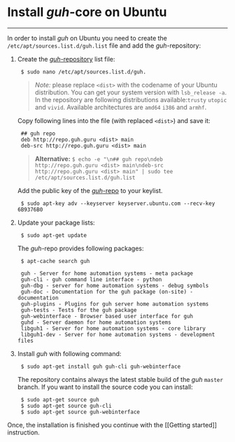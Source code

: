 # Install *guh*-core on Ubuntu
--------------------------------------------

In order to install *guh* on Ubuntu you need to create the `/etc/apt/sources.list.d/guh.list` file and add the *guh*-repository:

1. Create the [*guh*-repository](http://repo.guh.guru/) list file:
        
        $ sudo nano /etc/apt/sources.list.d/guh.
        
    > *Note:* please replace `<dist>` with the codename of your Ubuntu distribution. You can get your system version with `lsb_release -a`. In the repository are following distributions available:`trusty` `utopic` and `vivid`. Available architectures are `amd64` `i386` and `armhf`.
     
    Copy following lines into the file (with replaced `<dist>`) and save it:

        ## guh repo
        deb http://repo.guh.guru <dist> main
        deb-src http://repo.guh.guru <dist> main
        

    > **Alternative:** `$ echo -e "\n## guh repo\ndeb http://repo.guh.guru <dist> main\ndeb-src http://repo.guh.guru <dist> main" | sudo tee /etc/apt/sources.list.d/guh.list`
    
    Add the public key of the [*guh*-repo](http://repo.guh.guru/) to your keylist.
    
        $ sudo apt-key adv --keyserver keyserver.ubuntu.com --recv-key 6B9376B0
    
        
2. Update your package lists:
    
        $ sudo apt-get update

    The *guh*-repo provides following packages:
    
        $ apt-cache search guh
    
        guh - Server for home automation systems - meta package
        guh-cli - guh command line interface - python
        guh-dbg - server for home automation systems - debug symbols
        guh-doc - Documentation for the guh package (on-site) - documentation
        guh-plugins - Plugins for guh server home automation systems
        guh-tests - Tests for the guh package
        guh-webinterface - Browser based user interface for guh
        guhd - Server daemon for home automation systems
        libguh1 - Server for home automation systems - core library
        libguh1-dev - Server for home automation systems - development files

3. Install *guh* with following command:
    
        $ sudo apt-get install guh guh-cli guh-webinterface
        
    The repository contains always the latest stable build of the *guh* `master` branch. 
    If you want to install the source code you can install:
        
        $ sudo apt-get source guh        
        $ sudo apt-get source guh-cli
        $ sudo apt-get source guh-webinterface
        
Once, the installation is finished you continue with the [[Getting started]] instruction.

